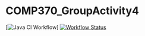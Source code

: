 # COMP370_GroupActivity4

[![Java CI Workflow](https://github.com/<jmartinez-29>/<COMP370_GroupActivity4>/actions/workflows/maven.yml/badge.svg)]
[![Workflow Status](https://img.shields.io/github/workflow/status/jmartinez-29/COMP370_GroupActivity4/.github/workflows)](https://github.com/jmartinez-29/COMP370_GroupActivity4/)
